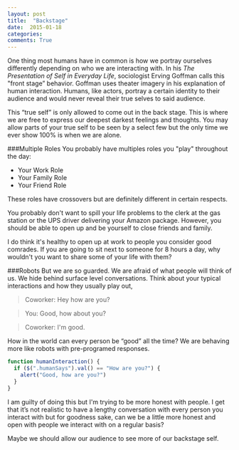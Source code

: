 ```yaml
---
layout: post
title:  "Backstage"
date:  2015-01-18
categories: 
comments: True
---
```


One thing most humans have in common is how we portray ourselves differently depending on who we are interacting with. In his *The Presentation of Self in Everyday Life*, sociologist Erving Goffman calls this "front stage” behavior. Goffman uses theater imagery in his explanation of human interaction. Humans, like actors, portray a certain identity to their audience and would never reveal their true selves to said audience.

This “true self” is only allowed to come out in the back stage. This is where we are free to express our deepest darkest feelings and thoughts. You may allow parts of your true self to be seen by a select few but the only time we ever show 100% is when we are alone.


###Multiple Roles
You probably have multiples roles you "play" throughout the day:

- Your Work Role
- Your Family Role
- Your Friend Role

These roles have crossovers but are definitely different in certain respects.

You probably don't want to spill your life problems to the clerk at the gas station or the UPS driver delivering your Amazon package. However, you should be able to open up and be yourself to close friends and family. 

I do think it's healthy to open up at work to people you consider good comrades. If you are going to sit next to someone for 8 hours a day, why wouldn't you want to share some of your life with them?

###Robots
But we are so guarded. We are afraid of what people will think of us. We hide behind surface level conversations. Think about your typical interactions and how they usually play out,

> Coworker: Hey how are you?

> You: Good, how about you?

> Coworker: I'm good.

How in the world can every person be “good” all the time? We are behaving more like robots with pre-programed responses. 

~~~javascript
function humanInteraction() {
  if ($(".humanSays").val() == "How are you?") {
    alert("Good, how are you?")
  }
}
~~~

I am guilty of doing this but I'm trying to be more honest with people. I get that it’s not realistic to have a lengthy conversation with every person you interact with but for goodness sake, can we be a little more honest and open with people we interact with on a regular basis?

Maybe we should allow our audience to see more of our backstage self.